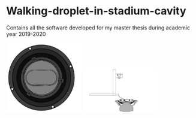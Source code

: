 # Walking-droplet-in-stadium-cavity
Contains all the software developed for my master thesis during academic year 2019-2020 

<img src="Solidworks_Files\Louvain_la_Neuve\Images\schematic_top.PNG" width="200"> <img src="Solidworks_Files\Louvain_la_Neuve\Images\schematic_transverse.PNG" width="200">




